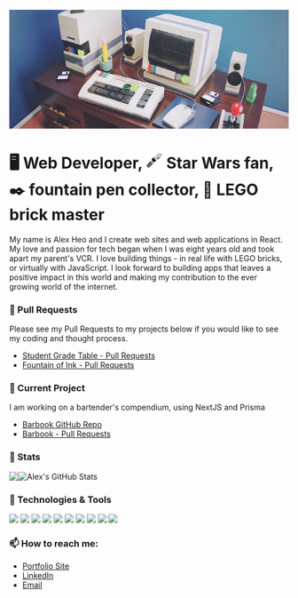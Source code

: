 [![Header](https://raw.githubusercontent.com/AlexanderHeo/AlexanderHeo/main/images/LEGO_computer_banner.jpg 'Header')](https://alexheo.com/)

<!-- # Hello there, I'm Alex Heo <img src="https://raw.githubusercontent.com/AlexanderHeo/AlexanderHeo/main/LEGO_Emmet_wave.gif" width="50px"> -->

# 🖥️ Web Developer, <img src="https://raw.githubusercontent.com/AlexanderHeo/AlexanderHeo/main/images/lightsaber2.jpg" width="30px"> Star Wars fan, ✒️ fountain pen collector, 🧱 LEGO brick master

My name is Alex Heo and I create web sites and web applications in React. My love and passion for tech began when I was eight years old and took apart my parent's VCR. I love building things - in real life with LEGO bricks, or virtually with JavaScript. I look forward to building apps that leaves a positive impact in this world and making my contribution to the ever growing world of the internet.

### 🎸 Pull Requests

Please see my Pull Requests to my projects below if you would like to see my coding and thought process.

- [Student Grade Table - Pull Requests](https://github.com/AlexanderHeo/student_grade_table/pulls?q=is%3Apr+is%3Aclosed)
- [Fountain of Ink - Pull Requests](https://github.com/AlexanderHeo/fountain_of_ink/pulls?q=is%3Apr+is%3Aclosed)

### 🔭 Current Project

I am working on a bartender's compendium, using NextJS and Prisma

- [Barbook GitHub Repo](https://github.com/AlexanderHeo/barbook)
- [Barbook - Pull Requests](https://github.com/AlexanderHeo/barbook/pulls?q=is%3Apr+is%3Aclosed)

### 🎁 Stats

<div style="display: flex; flex-direction: row;">
  <img align="center" src="https://github-readme-stats.vercel.app/api/top-langs/?username=AlexanderHeo&theme=synthwave&layout=compact" />
  <img align="center" src="https://github-readme-stats.vercel.app/api?username=AlexanderHeo&line_height=30&count_private=true&theme=synthwave&hide=stars,issues" alt="Alex's GitHub Stats" />
</div>

### 🔧 Technologies & Tools

![](https://img.shields.io/badge/OS-Linux-informational?style=flat&logo=linux&logoColor=E4289E&color=570296)
![](https://img.shields.io/badge/Editor-Visual_Studio_code-informational?style=flat&logo=visualstudiocode&logoColor=E4289E&color=570296)
![](https://img.shields.io/badge/Code-JavaScript-informational?style=flat&logo=javascript&logoColor=E4289E&color=570296)
![](https://img.shields.io/badge/Code-React-informational?style=flat&logo=react&logoColor=E4289E&color=570296)
![](https://img.shields.io/badge/Code-Next.js-informational?style=flat&logo=nextdotjs&logoColor=E4289E&color=570296)
![](https://img.shields.io/badge/Code-CSS3-informational?style=flat&logo=css3&logoColor=E4289E&color=570296)
![](https://img.shields.io/badge/Tools-Prisma-informational?style=flat&logo=prisma&logoColor=E4289E&color=570296)
![](https://img.shields.io/badge/Tools-PostgreSQL-informational?style=flat&logo=postgresql&logoColor=E4289E&color=570296)
![](https://img.shields.io/badge/Cloud-Amazon_AWS-informational?style=flat&logo=amazonaws&logoColor=E4289E&color=570296)
![](https://img.shields.io/badge/Cloud-Heroku-informational?style=flat&logo=heroku&logoColor=E4289E&color=570296)

### 📫 How to reach me:

- [Portfolio Site](https://alexheo.com)
- [LinkedIn](https://linkedin.com/in/alex-heo)
- [Email](mailto:contact@alexheo.com)

<!-- Resources -->
<!-- Icons: https://simpleicons.org/ -->
<!-- GitHub Stats: https://github.com/anuraghazra/github-readme-stats -->
<!-- Emojis: https://emojipedia.org/emoji/ -->
<!-- HTML Emojis: https://www.fileformat.info/index.htm -->
<!-- Shields: https://shields.io/ -->
<!-- Awesome GitHub Profile README: https://github.com/abhisheknaiidu/awesome-github-profile-readme -->
<!-- Lightsaber icon: https://icon-library.com/icon/icon-lightsaber-2.html.html>Icon Lightsaber # 322895 -->
